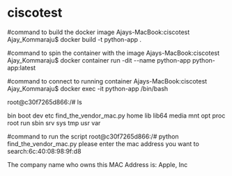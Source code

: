 # ciscotest
#command to build the docker image
Ajays-MacBook:ciscotest Ajay_Kommaraju$ docker build -t python-app .

#command to spin the container with the image
Ajays-MacBook:ciscotest Ajay_Kommaraju$ docker container run -dit --name python-app python-app:latest

#command to connect to running container
Ajays-MacBook:ciscotest Ajay_Kommaraju$ docker exec -it python-app /bin/bash

root@c30f7265d866:/# ls

bin  boot  dev	etc  find_the_vendor_mac.py  home  lib	lib64  media  mnt  opt	proc  root  run  sbin  srv  sys  tmp  usr  var

#command to run the script
root@c30f7265d866:/# python find_the_vendor_mac.py
please enter the mac address you want to search:6c:40:08:98:9f:d8

The company name who owns this MAC Address is: Apple, Inc
